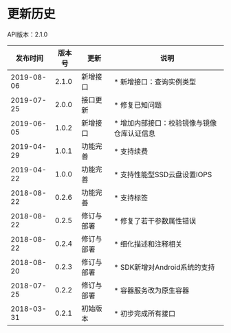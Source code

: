 # 更新历史

API版本：2.1.0

|发布时间|版本号|更新|说明|
|---|---|---|---|
|2019-08-06|2.1.0|新增接口|* 新增接口：查询实例类型|
|2019-07-25|2.0.0|接口更新|* 修复已知问题|
|2019-06-05|1.0.2|新增接口|* 增加内部接口：校验镜像与镜像仓库认证信息|
|2019-04-29|1.0.1|功能完善|* 支持续费|
|2019-04-22|1.0.0|功能完善|* 支持性能型SSD云盘设置IOPS|
|2018-08-22|0.2.6|功能完善|* 支持标签|
|2018-08-22|0.2.5|修订与部署|* 修复了若干参数属性错误|
|2018-08-22|0.2.4|修订与部署|* 细化描述和注释相关|
|2018-08-20|0.2.3|修订与部署|* SDK新增对Android系统的支持|
|2018-07-25|0.2.2|修订与部署|* 容器服务改为原生容器|
|2018-03-31|0.2.1|初始版本|* 初步完成所有接口|